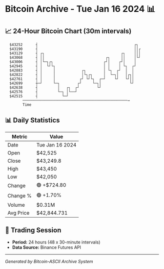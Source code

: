# Bitcoin Archive - Tue Jan 16 2024 📊

## 📈 24-Hour Bitcoin Chart (30m intervals)

```
  $43252      ┤                                            ┌┐  
  $43190      ┤                                            ││┌ 
  $43129      ┤ ┌┐                                   ┌┐    │││ 
  $43068      ┤ ││                            ┌┐     ││    │└┘ 
  $43006      ┤ │└─┐┌┐                       ┌┘│    ┌┘│    │   
  $42945      ┤ │  └┘└┐                      │ │    │ └┐  ┌┘   
  $42883      ┤ │     │            ┌┐        │ └┐  ┌┘  │  │    
  $42822      ┤ │     │            │└┐┌┐     │  └─┐│   │┌┐│    
  $42761      ┤ │     │           ┌┘ └┘└┐  ┌─┘    └┘   └┘││    
  $42699      ┼─┘     └─┐        ┌┘     └─┐│             └┘    
  $42638      ┤         │   ┌┐  ┌┘        └┘                   
  $42576      ┤         └─┐ │└──┘                              
  $42515      ┤           └─┘                                  
        ────────────────────────────────────────────────→
        Time
```

## 📊 Daily Statistics

| Metric | Value |
|--------|-------|
| Date | Tue Jan 16 2024 |
| Open | $42,525 |
| Close | $43,249.8 |
| High | $43,450 |
| Low | $42,050 |
| Change | 🟢 +$724.80 |
| Change % | 🟢 +1.70% |
| Volume | $0.31M |
| Avg Price | $42,844.731 |

## 📅 Trading Session

- **Period:** 24 hours (48 x 30-minute intervals)
- **Data Source:** Binance Futures API

---
*Generated by Bitcoin-ASCII Archive System*
